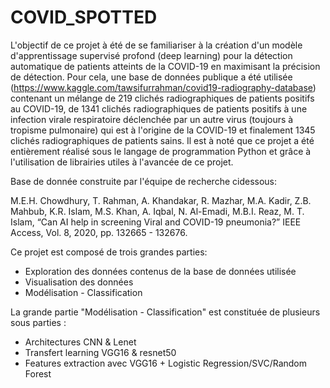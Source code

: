 # COVID_SPOTTED

L'objectif de ce projet à été de se familiariser à la création d'un modèle d'apprentissage supervisé profond (deep learning) pour la détection automatique 
de patients atteints de la COVID-19 en maximisant la précision de détection. Pour cela, une base de données publique a été utilisée 
(https://www.kaggle.com/tawsifurrahman/covid19-radiography-database) contenant un mélange de 219 clichés radiographiques de patients positifs au COVID-19, 
de 1341 clichés radiographiques de patients positifs à une infection virale respiratoire déclenchée par un autre virus (toujours à tropisme pulmonaire) qui est à l'origine
de la COVID-19 et finalement 1345 clichés radiographiques de patients sains. Il est à noté que ce projet a été entièrement réalisé sous le langage de programmation Python et 
grâce à l'utilisation de librairies utiles à l'avancée de ce projet.

Base de donnée construite par l'équipe de recherche cidessous:

M.E.H. Chowdhury, T. Rahman, A. Khandakar, R. Mazhar, M.A. Kadir, Z.B. Mahbub, K.R. Islam, M.S. Khan, A. Iqbal, N. Al-Emadi, M.B.I. Reaz, M. T. Islam, 
“Can AI help in screening Viral and COVID-19 pneumonia?” IEEE Access, Vol. 8, 2020, pp. 132665 - 132676.

Ce projet est composé de trois grandes parties:

+ Exploration des données contenus de la base de données utilisée
+ Visualisation des données
+ Modélisation - Classification

La grande partie "Modélisation - Classification" est constituée de plusieurs sous parties :

+ Architectures CNN & Lenet
+ Transfert learning VGG16 & resnet50
+ Features extraction avec VGG16 + Logistic Regression/SVC/Random Forest
